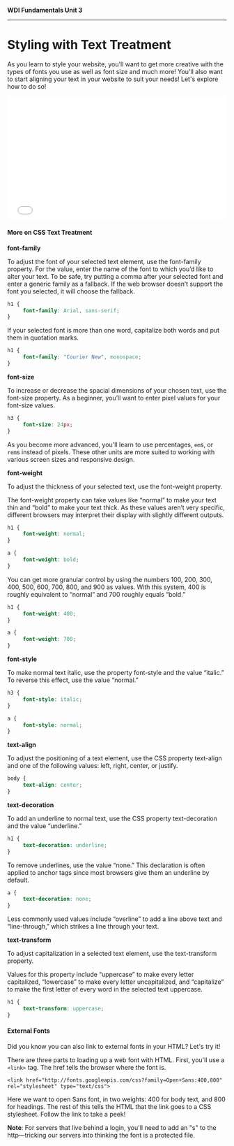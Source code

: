 **WDI Fundamentals Unit 3**

---

# Styling with Text Treatment

As you learn to style your website, you'll want to get more creative with the types of fonts you use as well as font size and much more! You'll also want to start aligning your text in your website to suit your needs! Let's explore how to do so!

<div class="wistia_responsive_padding" style="padding:56.25% 0 0 0;position:relative;"><div class="wistia_responsive_wrapper" style="height:100%;left:0;position:absolute;top:0;width:100%;"><iframe src="//fast.wistia.net/embed/iframe/mpderhu818?seo=false&videoFoam=true" allowtransparency="true" frameborder="0" scrolling="no" class="wistia_embed" name="wistia_embed" allowfullscreen mozallowfullscreen webkitallowfullscreen oallowfullscreen msallowfullscreen width="100%" height="100%"></iframe></div></div>
<script src="//fast.wistia.net/assets/external/E-v1.js" async></script>


#### More on CSS Text Treatment

**font-family**

To adjust the font of your selected text element, use the font-family property. For the value, enter the name of the font to which you’d like to alter your text. To be safe, try putting a comma after your selected font and enter a generic family as a fallback. If the web browser doesn’t support the font you selected, it will choose the fallback.

```css
h1 {
     font-family: Arial, sans-serif;
}
```

If your selected font is more than one word, capitalize both words and put them in quotation marks.

```css
h1 {
     font-family: "Courier New", monospace;
}
```

**font-size**

To increase or decrease the spacial dimensions of your chosen text, use the font-size property. As a beginner, you’ll want to enter pixel values for your font-size values.

```css
h3 {
     font-size: 24px;
}
```

As you become more advanced, you'll learn to use percentages, `em`s, or `rem`s instead of pixels. These other units are more suited to working with various screen sizes and responsive design.


**font-weight**

To adjust the thickness of your selected text, use the font-weight property.

The font-weight property can take values like “normal” to make your text thin and “bold” to make your text thick. As these values aren’t very specific, different browsers may interpret their display with slightly different outputs.

```css
h1 {
     font-weight: normal;
}

a {
     font-weight: bold;
}
```

You can get more granular control by using the numbers 100, 200, 300, 400, 500, 600, 700, 800, and 900 as values. With this system, 400 is roughly equivalent to “normal” and 700 roughly equals “bold.”

```css
h1 {
     font-weight: 400;
}

a {
     font-weight: 700;
}
```

**font-style**

To make normal text italic, use the property font-style and the value “italic.” To reverse this effect, use the value “normal.”

```css
h3 {
     font-style: italic;
}

a {
     font-style: normal;
}
```

**text-align**

To adjust the positioning of a text element, use the CSS property text-align and one of the following values: left, right, center, or justify.

```css
body {
     text-align: center;
}
```

**text-decoration**

To add an underline to normal text, use the CSS property text-decoration and the value “underline.”

```css
h1 {
     text-decoration: underline;
}
```

To remove underlines, use the value “none.” This declaration is often applied to anchor tags since most browsers give them an underline by default.

```css
a {
     text-decoration: none;
}
```
Less commonly used values include “overline” to add a line above text and “line-through,” which strikes a line through your text.

**text-transform**

To adjust capitalization in a selected text element, use the text-transform property.

Values for this property include “uppercase” to make every letter capitalized, “lowercase” to make every letter uncapitalized, and “capitalize” to make the first letter of every word in the selected text uppercase.

```css
h1 {
     text-transform: uppercase;
}
```

#### External Fonts

Did you know you can also link to external fonts in your HTML? Let's try it!

There are three parts to loading up a web font with HTML. First, you'll use a `<link>` tag.  The href tells the browser where the font is.

`<link href="http://fonts.googleapis.com/css?family=Open+Sans:400,800" rel="stylesheet" type="text/css">`

Here we want to open Sans font, in two weights: 400 for body text, and 800 for headings. The rest of this tells the HTML that the link goes to a CSS stylesheet. Follow the link to take a peek!

**Note**: For servers that live behind a login, you'll need to add an "s" to the http—tricking our servers into thinking the font is a protected file.
